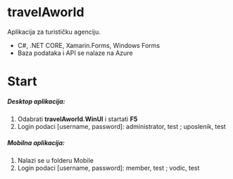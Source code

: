 # travelAworld
Aplikacija za turističku agenciju. 
  - C#, .NET CORE, Xamarin.Forms, Windows Forms
  - Baza podataka i API se nalaze na Azure

# Start
##### Desktop aplikacija:
1. Odabrati **travelAworld.WinUI** i startati **F5**
2. Login podaci [username, password]:
    administrator, test ; uposlenik, test
##### Mobilna aplikacija:
1. Nalazi se u folderu Mobile
2. Login podaci [username, password]:
    member, test ; vodic, test
